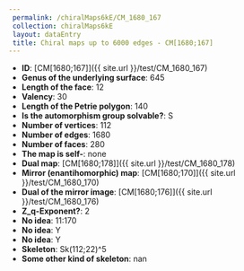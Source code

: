 ```yaml
--- 
 permalink: /chiralMaps6kE/CM_1680_167 
 collection: chiralMaps6kE
 layout: dataEntry
 title: Chiral maps up to 6000 edges - CM[1680;167]
---
```


- **ID**: [CM[1680;167]]({{ site.url }}/test/CM_1680_167)
- **Genus of the underlying surface**: 645
- **Length of the face**: 12
- **Valency**: 30
- **Length of the Petrie polygon**: 140
- **Is the automorphism group solvable?**: S
- **Number of vertices**: 112
- **Number of edges**: 1680
- **Number of faces**: 280
- **The map is self-**: none
- **Dual map**: [CM[1680;178]]({{ site.url }}/test/CM_1680_178)
- **Mirror (enantihomorphic) map**: [CM[1680;170]]({{ site.url }}/test/CM_1680_170)
- **Dual of the mirror image**: [CM[1680;176]]({{ site.url }}/test/CM_1680_176)
- **Z_q-Exponent?**: 2
- **No idea**:  11:170
- **No idea**: Y
- **No idea**: Y
- **Skeleton**: Sk(112;22)^5
- **Some other kind of skeleton**: nan
